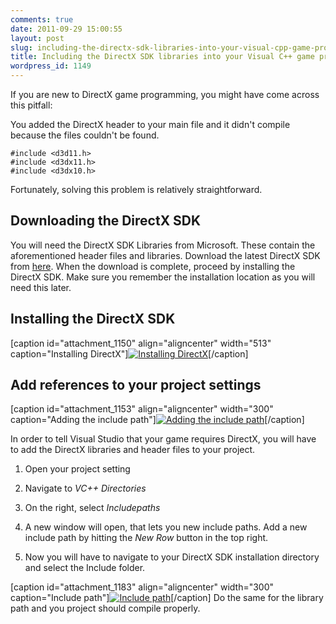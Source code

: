 ```yaml
---
comments: true
date: 2011-09-29 15:00:55
layout: post
slug: including-the-directx-sdk-libraries-into-your-visual-cpp-game-project
title: Including the DirectX SDK libraries into your Visual C++ game project
wordpress_id: 1149
---
```


If you are new to DirectX game programming, you might have come across this pitfall:



You added the DirectX header to your main file and it didn't compile because the files couldn't be found.

    
    #include <d3d11.h>
    #include <d3dx11.h>
    #include <d3dx10.h>





Fortunately, solving this problem is relatively straightforward.



## Downloading the DirectX SDK


You will need the DirectX SDK Libraries from Microsoft. These contain the aforementioned header files and libraries. Download the latest DirectX SDK from [here](http://msdn.microsoft.com/en-us/directx/aa937788).
When the download is complete, proceed by installing the DirectX SDK. Make sure you remember the installation location as you will need this later.


## Installing the DirectX SDK


[caption id="attachment_1150" align="aligncenter" width="513" caption="Installing DirectX"][![Installing DirectX](http://wpimages.phansch.de/2011/09/installation.png)](http://wpimages.phansch.de/2011/09/installation.png)[/caption]


## Add references to your project settings


[caption id="attachment_1153" align="aligncenter" width="300" caption="Adding the include path"][![Adding the include path](http://wpimages.phansch.de/2011/09/include_path-300x212.png)](http://wpimages.phansch.de/2011/09/include_path.png)[/caption]

In order to tell Visual Studio that your game requires DirectX, you will have to add the DirectX libraries and header files to your project.




	
  1. Open your project setting

	
  2. Navigate to _VC++ Directories_

	
  3. On the right, select _Includepaths_

	
  4. A new window will open, that lets you new include paths. Add a new include path by hitting the _New Row_ button in the top right.

	
  5. Now you will have to navigate to your DirectX SDK installation directory and select the Include folder.


[caption id="attachment_1183" align="aligncenter" width="300" caption="Include path"][![Include path](http://wpimages.phansch.de/2011/09/include_path2-300x199.png)](http://wpimages.phansch.de/2011/09/include_path2.png)[/caption]
Do the same for the library path and you project should compile properly.
